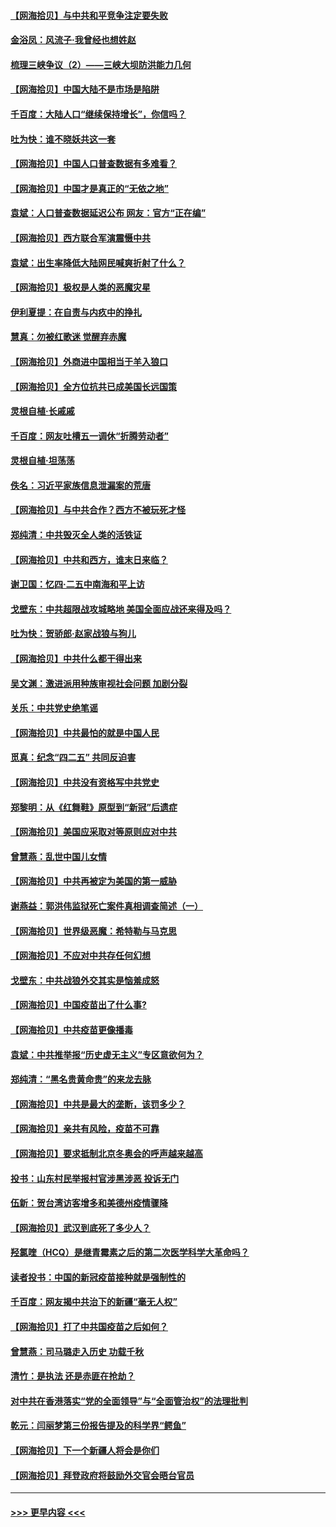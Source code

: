 #### [【网海拾贝】与中共和平竞争注定要失败](../pages/nsc993/n12923326.md?t=05041901) 
#### [金浴凤：风流子‧我曾经也想姓赵](../pages/nsc993/n12920911.md?t=05041901) 
#### [梳理三峡争议（2）——三峡大坝防洪能力几何](../pages/nsc993/n12920173.md?t=05041901) 
#### [【网海拾贝】中国大陆不是市场是陷阱](../pages/nsc993/n12920143.md?t=05041901) 
#### [千百度：大陆人口“继续保持增长”，你信吗？](../pages/nsc993/n12918946.md?t=05041901) 
#### [吐为快：谁不晓妖共这一套](../pages/nsc993/n12918941.md?t=05041901) 
#### [【网海拾贝】中国人口普查数据有多难看？](../pages/nsc993/n12917822.md?t=05041901) 
#### [【网海拾贝】中国才是真正的“无依之地”](../pages/nsc993/n12915845.md?t=05041901) 
#### [袁斌：人口普查数据延迟公布 网友：官方“正在编”](../pages/nsc993/n12915748.md?t=05041901) 
#### [【网海拾贝】西方联合军演震慑中共](../pages/nsc993/n12913466.md?t=05041901) 
#### [袁斌：出生率降低大陆网民喊爽折射了什么？](../pages/nsc993/n12913365.md?t=05041901) 
#### [【网海拾贝】极权是人类的恶魔灾星](../pages/nsc993/n12910697.md?t=05041901) 
#### [伊利夏提：在自责与内疚中的挣扎](../pages/nsc993/n12910493.md?t=05041901) 
#### [慧真：勿被红歌迷 觉醒弃赤魔](../pages/nsc993/n12910485.md?t=05041901) 
#### [【网海拾贝】外商进中国相当于羊入狼口](../pages/nsc993/n12908274.md?t=05041901) 
#### [【网海拾贝】全方位抗共已成美国长远国策](../pages/nsc993/n12906878.md?t=05041901) 
#### [灵根自植‧长戚戚](../pages/nsc993/n12905585.md?t=05041901) 
#### [千百度：网友吐槽五一调休“折腾劳动者”](../pages/nsc993/n12905934.md?t=05041901) 
#### [灵根自植‧坦荡荡](../pages/nsc993/n12905562.md?t=05041901) 
#### [佚名：习近平家族信息泄漏案的荒唐](../pages/nsc993/n12904705.md?t=05041901) 
#### [【网海拾贝】与中共合作？西方不被玩死才怪](../pages/nsc993/n12903873.md?t=05041901) 
#### [郑纯清：中共毁灭全人类的活铁证](../pages/nsc993/n12903785.md?t=05041901) 
#### [【网海拾贝】中共和西方，谁末日来临？](../pages/nsc993/n12903482.md?t=05041901) 
#### [谢卫国：忆四‧二五中南海和平上访](../pages/nsc993/n12902192.md?t=05041901) 
#### [戈壁东：中共超限战攻城略地 美国全面应战还来得及吗？](../pages/nsc993/n12902297.md?t=05041901) 
#### [吐为快：贺骄郎‧赵家战狼与狗儿](../pages/nsc993/n12902280.md?t=05041901) 
#### [【网海拾贝】中共什么都干得出来](../pages/nsc993/n12897500.md?t=05041901) 
#### [吴文渊：激进派用种族审视社会问题 加剧分裂](../pages/nsc993/n12893881.md?t=05041901) 
#### [关乐：中共党史绝笔谣](../pages/nsc993/n12897270.md?t=05041901) 
#### [【网海拾贝】中共最怕的就是中国人民](../pages/nsc993/n12894705.md?t=05041901) 
#### [觅真：纪念“四二五” 共同反迫害](../pages/nsc993/n12894553.md?t=05041901) 
#### [【网海拾贝】中共没有资格写中共党史](../pages/nsc993/n12892231.md?t=05041901) 
#### [郑黎明：从《红舞鞋》原型到“新冠”后遗症](../pages/nsc993/n12890469.md?t=05041901) 
#### [【网海拾贝】美国应采取对等原则应对中共](../pages/nsc993/n12889176.md?t=05041901) 
#### [曾慧燕：乱世中国儿女情](../pages/nsc993/n12887931.md?t=05041901) 
#### [【网海拾贝】中共再被定为美国的第一威胁](../pages/nsc993/n12887580.md?t=05041901) 
#### [谢燕益：郭洪伟监狱死亡案件真相调查简述（一）](../pages/nsc993/n12885648.md?t=05041901) 
#### [【网海拾贝】世界级恶魔：希特勒与马克思](../pages/nsc993/n12884062.md?t=05041901) 
#### [【网海拾贝】不应对中共存任何幻想](../pages/nsc993/n12881460.md?t=05041901) 
#### [戈壁东：中共战狼外交其实是恼羞成怒](../pages/nsc993/n12880392.md?t=05041901) 
#### [【网海拾贝】中国疫苗出了什么事?](../pages/nsc993/n12879124.md?t=05041901) 
#### [【网海拾贝】中共疫苗更像播毒](../pages/nsc993/n12876631.md?t=05041901) 
#### [袁斌：中共推举报“历史虚无主义”专区意欲何为？](../pages/nsc993/n12876530.md?t=05041901) 
#### [郑纯清：“黑名贵黄命贵”的来龙去脉](../pages/nsc993/n12875589.md?t=05041901) 
#### [【网海拾贝】中共是最大的垄断，该罚多少？](../pages/nsc993/n12874006.md?t=05041901) 
#### [【网海拾贝】亲共有风险，疫苗不可靠](../pages/nsc993/n12872224.md?t=05041901) 
#### [【网海拾贝】要求抵制北京冬奥会的呼声越来越高](../pages/nsc993/n12868962.md?t=05041901) 
#### [投书：山东村民举报村官涉黑涉恶 投诉无门](../pages/nsc993/n12869726.md?t=05041901) 
#### [伍新：贺台湾访客增多和美德州疫情骤降](../pages/nsc993/n12865651.md?t=05041901) 
#### [【网海拾贝】武汉到底死了多少人？](../pages/nsc993/n12863707.md?t=05041901) 
#### [羟氯喹（HCQ）是继青霉素之后的第二次医学科学大革命吗？](../pages/nsc993/n12638564.md?t=05041901) 
#### [读者投书：中国的新冠疫苗接种就是强制性的](../pages/nsc993/n12859932.md?t=05041901) 
#### [千百度：网友揭中共治下的新疆“毫无人权”](../pages/nsc993/n12858385.md?t=05041901) 
#### [【网海拾贝】打了中共国疫苗之后如何？](../pages/nsc993/n12857866.md?t=05041901) 
#### [曾慧燕：司马璐走入历史 功载千秋](../pages/nsc993/n12856996.md?t=05041901) 
#### [清竹：是执法 还是赤匪在抢劫？](../pages/nsc993/n12856952.md?t=05041901) 
#### [对中共在香港落实“党的全面领导”与“全面管治权”的法理批判](../pages/nsc993/n12856929.md?t=05041901) 
#### [乾元：闫丽梦第三份报告提及的科学界“鳄鱼”](../pages/nsc993/n12855985.md?t=05041901) 
#### [【网海拾贝】下一个新疆人将会是你们](../pages/nsc993/n12855864.md?t=05041901) 
#### [【网海拾贝】拜登政府将鼓励外交官会晤台官员](../pages/nsc993/n12853615.md?t=05041901) 

----
#### [ >>> 更早内容 <<< ](../indexes/nsc993-earlier.md)
